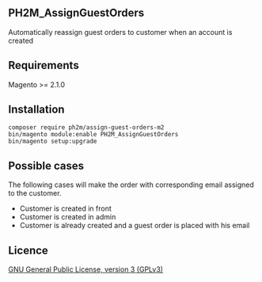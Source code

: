 PH2M_AssignGuestOrders
----------------------
Automatically reassign guest orders to customer when an account is created

Requirements
------------
Magento >= 2.1.0

Installation
------------
```
composer require ph2m/assign-guest-orders-m2
bin/magento module:enable PH2M_AssignGuestOrders
bin/magento setup:upgrade
```

Possible cases
--------------
The following cases will make the order with corresponding email assigned to the customer.

* Customer is created in front
* Customer is created in admin
* Customer is already created and a guest order is placed with his email

Licence
-------
[GNU General Public License, version 3 (GPLv3)](http://opensource.org/licenses/gpl-3.0)
